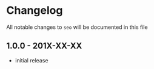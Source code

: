 # Changelog

All notable changes to `seo` will be documented in this file

## 1.0.0 - 201X-XX-XX

- initial release
